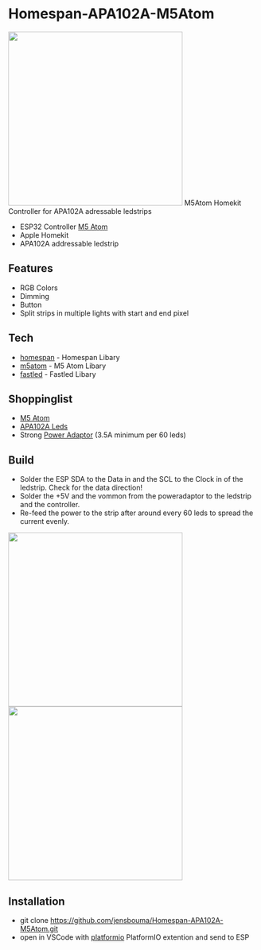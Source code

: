 # Homespan-APA102A-M5Atom
<img src="https://github.com/jensbouma/Homespan-APA102A-M5Atom/raw/master/docs/img/result.jpg" width="350">
M5Atom Homekit Controller for APA102A adressable ledstrips

- ESP32 Controller [M5 Atom]
- Apple Homekit
- APA102A addressable ledstrip

## Features
- RGB Colors
- Dimming
- Button
- Split strips in multiple lights with start and end pixel

## Tech
- [homespan] - Homespan Libary
- [m5atom] - M5 Atom Libary
- [fastled] - Fastled Libary

## Shoppinglist
- [M5 Atom]
- [APA102A Leds]
- Strong [Power Adaptor] (3.5A minimum per 60 leds)

## Build
- Solder the ESP SDA to the Data in and the SCL to the Clock in of the ledstrip. Check for the data direction!
- Solder the +5V and the vommon from the poweradaptor to the ledstrip and the controller.
- Re-feed the power to the strip after around every 60 leds to spread the current evenly.

<img src="https://github.com/jensbouma/Homespan-APA102A-M5Atom/raw/master/docs/img/APA102.jpg" width="350">
<img src="https://github.com/jensbouma/Homespan-APA102A-M5Atom/raw/master/docs/img/purple.jpg" width="350">

## Installation

- git clone https://github.com/jensbouma/Homespan-APA102A-M5Atom.git
- open in VSCode with [platformio] PlatformIO extention and send to ESP

[//]: # (These are reference links used in the body of this note and get stripped out when the markdown processor does its job. There is no need to format nicely because it shouldn't be seen. Thanks SO - http://stackoverflow.com/questions/4823468/store-comments-in-markdown-syntax)

   [homespan]: <https://github.com/HomeSpan/HomeSpan>
   [m5atom]: <https://github.com/m5stack/M5Atom>
   [M5 Atom]: <https://amzn.to/3KWhmu4>
   [APA102A Leds]: <https://amzn.to/41mFc9m>
   [Power Adaptor]: <https://amzn.to/3MTSaXU>
   [fastled]: <https://github.com/FastLED/FastLED>
   [platformio]: <https://platformio.org>
>
